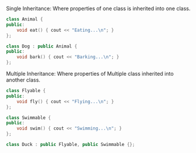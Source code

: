 Single Inheritance:
Where properties of one class is inherited into one class.

```cpp
class Animal {
public:
    void eat() { cout << "Eating...\n"; }
};

class Dog : public Animal {
public:
    void bark() { cout << "Barking...\n"; }
};
```

Multiple Inheritance:
Where properties of Multiple class inherited into another class.

```cpp
class Flyable {
public:
    void fly() { cout << "Flying...\n"; }
};

class Swimmable {
public:
    void swim() { cout << "Swimming...\n"; }
};

class Duck : public Flyable, public Swimmable {};
```

